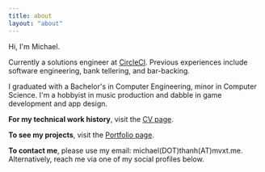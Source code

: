 ```yaml
---
title: about
layout: "about"
---
```

Hi, I'm Michael.

Currently a solutions engineer at [CircleCI](https://circleci.com). Previous experiences include software engineering, bank tellering, and bar-backing.

I graduated with a Bachelor's in Computer Engineering, minor in Computer Science. I'm a hobbyist in music production and dabble in game development and app design.

**For my technical work history**, visit the [CV page](/cv).

**To see my projects**, visit the [Portfolio page](/portfolio). 

**To contact me**, please use my email: michael(DOT)thanh(AT)mvxt.me. Alternatively, reach me via one of my social profiles below.
